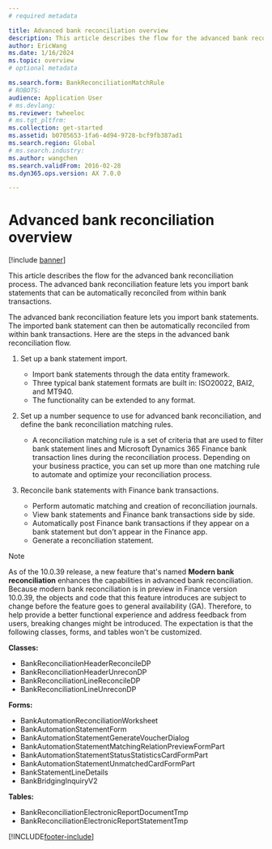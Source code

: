```yaml
---
# required metadata

title: Advanced bank reconciliation overview
description: This article describes the flow for the advanced bank reconciliation process. The advanced bank reconciliation feature lets you import bank statements that can be automatically reconciled from within bank transactions.
author: EricWang
ms.date: 1/16/2024
ms.topic: overview
# optional metadata

ms.search.form: BankReconciliationMatchRule
# ROBOTS: 
audience: Application User
# ms.devlang: 
ms.reviewer: twheeloc
# ms.tgt_pltfrm: 
ms.collection: get-started
ms.assetid: b0705653-1fa6-4d94-9728-bcf9fb387ad1
ms.search.region: Global
# ms.search.industry: 
ms.author: wangchen
ms.search.validFrom: 2016-02-28
ms.dyn365.ops.version: AX 7.0.0

---
```


# Advanced bank reconciliation overview

[!include [banner](../includes/banner.md)]

This article describes the flow for the advanced bank reconciliation process. The advanced bank reconciliation feature lets you import bank statements that can be automatically reconciled from within bank transactions.

The advanced bank reconciliation feature lets you import bank statements. The imported bank statement can then be automatically reconciled from within bank transactions. Here are the steps in the advanced bank reconciliation flow.

1. Set up a bank statement import.

    - Import bank statements through the data entity framework.
    - Three typical bank statement formats are built in: ISO20022, BAI2, and MT940.
    - The functionality can be extended to any format.

1. Set up a number sequence to use for advanced bank reconciliation, and define the bank reconciliation matching rules.

    - A reconciliation matching rule is a set of criteria that are used to filter bank statement lines and Microsoft Dynamics 365 Finance bank transaction lines during the reconciliation process. Depending on your business practice, you can set up more than one matching rule to automate and optimize your reconciliation process.

1. Reconcile bank statements with Finance bank transactions.

    - Perform automatic matching and creation of reconciliation journals.
    - View bank statements and Finance bank transactions side by side.
    - Automatically post Finance bank transactions if they appear on a bank statement but don't appear in the Finance app.
    - Generate a reconciliation statement.

> [!NOTE]
> As of the 10.0.39 release, a new feature that's named **Modern bank reconciliation** enhances the capabilities in advanced bank reconciliation. Because modern bank reconciliation is in preview in Finance version 10.0.39, the objects and code that this feature introduces are subject to change before the feature goes to general availability (GA). Therefore, to help provide a better functional experience and address feedback from users, breaking changes might be introduced. The expectation is that the following classes, forms, and tables won't be customized.
> 
> **Classes:**
>
> - BankReconciliationHeaderReconcileDP
> - BankReconciliationHeaderUnreconDP
> - BankReconciliationLineReconcileDP
> - BankReconciliationLineUnreconDP
>
> **Forms:**
>
> - BankAutomationReconciliationWorksheet
> - BankAutomationStatementForm
> - BankAutomationStatementGenerateVoucherDialog
> - BankAutomationStatementMatchingRelationPreviewFormPart
> - BankAutomationStatementStatusStatisticsCardFormPart
> - BankAutomationStatementUnmatchedCardFormPart
> - BankStatementLineDetails
> - BankBridgingInquiryV2
>
> **Tables:**
>
> - BankReconciliationElectronicReportDocumentTmp
> - BankReconciliationElectronicReportStatementTmp

[!INCLUDE[footer-include](../../includes/footer-banner.md)]
